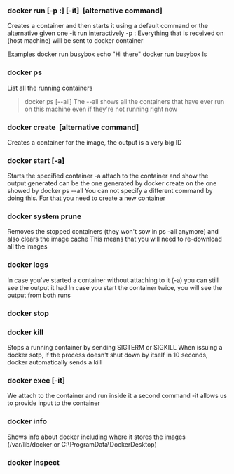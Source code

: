 
### docker run [-p <src port>:<dst port>] [-it] <image name> [alternative command]
Creates a container and then starts it using a default command or the alternative given one
-it run interactively
-p <src port>:<dst port> Everything that is received on <src port> (host machine) will be sent to <dst port> docker container

Examples
docker run busybox echo "Hi there"
docker run busybox ls


### docker ps
List all the running containers
> docker ps [--all]
The --all shows all the containers that have ever run on this machine even if they're not running right now

### docker create <image name> [alternative command]
Creates a container for the image, the output is a very big ID

### docker start [-a] <ID>
Starts the specified container 
-a attach to the container and show the output generated
<ID> can be the one generated by docker create on the one showed by docker ps --all
You can not specify a different command by doing this. For that you need to create a new container

### docker system prune
Removes the stopped containers (they won't sow in ps -all anymore) and also clears the image cache
This means that you will need to re-download all the images 

### docker logs <ID>
In case you've started a container without attaching to it (-a) you can still see the output it had
In case you start the container twice, you will see the output from both runs

### docker stop <ID>
### docker kill <ID>
Stops a running container by sending SIGTERM or SIGKILL
When issuing a docker sotp, if the process doesn't shut down by itself in 10 seconds, docker automatically sends a kill

### docker exec [-it] <ID> <command>
We attach to the container and run inside it a second command
-it allows us to provide input to the container


### docker info
Shows info about docker including where it stores the images (/var/lib/docker or C:\ProgramData\DockerDesktop)

### docker inspect <IMG ID>
